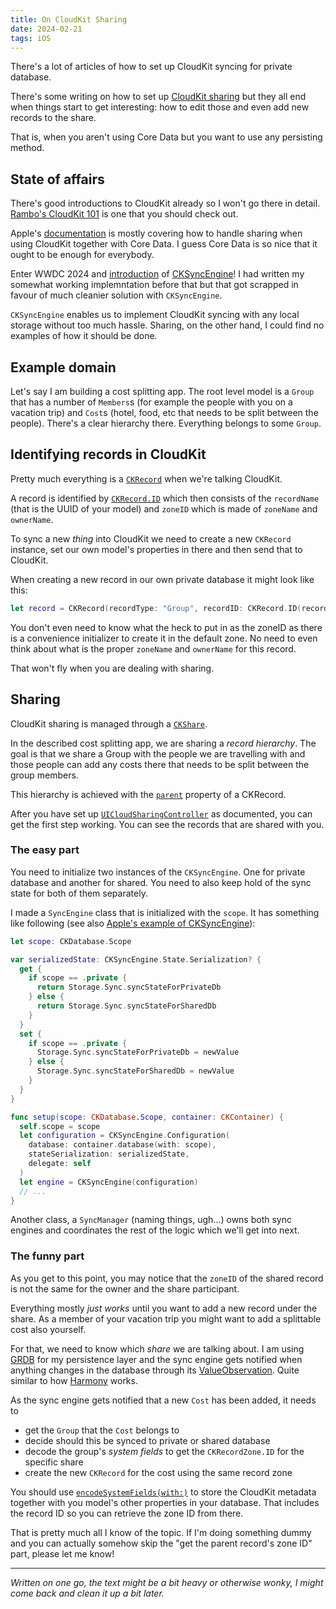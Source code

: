 ```yaml
---
title: On CloudKit Sharing
date: 2024-02-21
tags: iOS
---
```


There's a lot of articles of how to set up CloudKit syncing for private database.

There's some writing on how to set up [CloudKit sharing](https://developer.apple.com/documentation/cloudkit/shared_records) but they all end when things start to get interesting: how to edit those and even add new records to the share.

That is, when you aren't using Core Data but you want to use any persisting method.

## State of affairs

There's good introductions to CloudKit already so I won't go there in detail. [Rambo's CloudKit 101](https://rambo.codes/posts/2020-02-25-cloudkit-101) is one that you should check out.

Apple's [documentation](https://developer.apple.com/documentation/coredata/sharing_core_data_objects_between_icloud_users) is mostly covering how to handle sharing when using CloudKit together with Core Data. I guess Core Data is so nice that it ought to be enough for everybody.

Enter WWDC 2024 and [introduction](https://www.wwdcnotes.com/notes/wwdc23/10188/) of [CKSyncEngine](https://developer.apple.com/documentation/cloudkit/cksyncengine)! I had written my somewhat working implemntation before that but that got scrapped in favour of much cleanier solution with `CKSyncEngine`.

`CKSyncEngine` enables us to implement CloudKit syncing with any local storage without too much hassle. Sharing, on the other hand, I could find no examples of how it should be done.

## Example domain

Let's say I am building a cost splitting app. The root level model is a `Group` that has a number of `Members`s (for example the people with you on a vacation trip) and `Cost`s (hotel, food, etc that needs to be split between the people). There's a clear hierarchy there. Everything belongs to some `Group`.

## Identifying records in CloudKit

Pretty much everything is a [`CKRecord`](https://developer.apple.com/documentation/cloudkit/ckrecord) when we're talking CloudKit.

A record is identified by [`CKRecord.ID`](https://developer.apple.com/documentation/cloudkit/ckrecord/id) which then consists of the `recordName` (that is the UUID of your model) and `zoneID` which is made of `zoneName` and `ownerName`.

To sync a new _thing_ into CloudKit we need to create a new `CKRecord` instance, set our own model's properties in there and then send that to CloudKit.

When creating a new record in our own private database it might look like this:

```swift
let record = CKRecord(recordType: "Group", recordID: CKRecord.ID(recordName: group.id))
```

You don't even need to know what the heck to put in as the zoneID as there is a convenience initializer to create it in the default zone. No need to even think about what is the proper `zoneName` and `ownerName` for this record.

That won't fly when you are dealing with sharing.

## Sharing

CloudKit sharing is managed through a [`CKShare`](https://developer.apple.com/documentation/cloudkit/ckshare).

In the described cost splitting app, we are sharing a _record hierarchy_. The goal is that we share a Group with the people we are travelling with and those people can add any costs there that needs to be split between the group members.

This hierarchy is achieved with the [`parent`](https://developer.apple.com/documentation/cloudkit/ckrecord/1640527-parent) property of a CKRecord.

After you have set up [`UICloudSharingController`](https://developer.apple.com/documentation/uikit/uicloudsharingcontroller) as documented, you can get the first step working. You can see the records that are shared with you.

### The easy part

You need to initialize two instances of the `CKSyncEngine`. One for private database and another for shared. You need to also keep hold of the sync state for both of them separately.

I made a `SyncEngine` class that is initialized with the `scope`. It has something like following (see also [Apple's example of CKSyncEngine](https://github.com/apple/sample-cloudkit-sync-engine)):

```swift
let scope: CKDatabase.Scope

var serializedState: CKSyncEngine.State.Serialization? {
  get {
    if scope == .private {
      return Storage.Sync.syncStateForPrivateDb
    } else {
      return Storage.Sync.syncStateForSharedDb
    }
  }
  set {
    if scope == .private {
      Storage.Sync.syncStateForPrivateDb = newValue
    } else {
      Storage.Sync.syncStateForSharedDb = newValue
    }
  }
}

func setup(scope: CKDatabase.Scope, container: CKContainer) {
  self.scope = scope
  let configuration = CKSyncEngine.Configuration(
    database: container.database(with: scope),
    stateSerialization: serializedState,
    delegate: self
  )
  let engine = CKSyncEngine(configuration)
  // ...
}
```

Another class, a `SyncManager` (naming things, ugh...) owns both sync engines and coordinates the rest of the logic which we'll get into next.

### The funny part

As you get to this point, you may notice that the `zoneID` of the shared record is not the same for the owner and the share participant.

Everything mostly _just works_ until you want to add a new record under the share. As a member of your vacation trip you might want to add a splittable cost also yourself.

For that, we need to know which _share_ we are talking about. I am using [GRDB](https://github.com/groue/GRDB.swift) for my persistence layer and the sync engine gets notified when anything changes in the database through its [ValueObservation](https://swiftpackageindex.com/groue/grdb.swift/v6.24.2/documentation/grdb/valueobservation). Quite similar to how [Harmony](https://github.com/aaronpearce/Harmony) works.

As the sync engine gets notified that a new `Cost` has been added, it needs to

- get the `Group` that the `Cost` belongs to
- decide should this be synced to private or shared database
- decode the group's _system fields_ to get the `CKRecordZone.ID` for the specific share
- create the new `CKRecord` for the cost using the same record zone

You should use [`encodeSystemFields(with:)`](https://developer.apple.com/documentation/cloudkit/ckrecord/1462200-encodesystemfields) to store the CloudKit metadata together with you model's other properties in your database. That includes the record ID so you can retrieve the zone ID from there.

That is pretty much all I know of the topic. If I'm doing something dummy and you can actually somehow skip the "get the parent record's zone ID" part, please let me know!

---

_Written on one go, the text might be a bit heavy or otherwise wonky, I might come back and clean it up a bit later._

